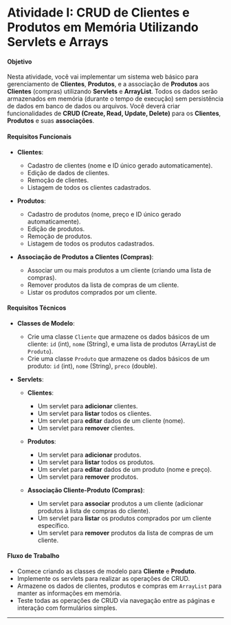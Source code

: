 # **Atividade I: CRUD de Clientes e Produtos em Memória Utilizando Servlets e Arrays**

#### **Objetivo**
Nesta atividade, você vai implementar um sistema web básico para gerenciamento de **Clientes**, **Produtos**, e a associação de **Produtos** aos **Clientes** (compras) utilizando **Servlets** e **ArrayList**. Todos os dados serão armazenados em memória (durante o tempo de execução) sem persistência de dados em banco de dados ou arquivos. Você deverá criar funcionalidades de **CRUD (Create, Read, Update, Delete)** para os **Clientes**, **Produtos** e suas **associações**.

#### **Requisitos Funcionais**
- **Clientes**:
  - Cadastro de clientes (nome e ID único gerado automaticamente).
  - Edição de dados de clientes.
  - Remoção de clientes.
  - Listagem de todos os clientes cadastrados.

- **Produtos**:
  - Cadastro de produtos (nome, preço e ID único gerado automaticamente).
  - Edição de produtos.
  - Remoção de produtos.
  - Listagem de todos os produtos cadastrados.

- **Associação de Produtos a Clientes (Compras)**:
  - Associar um ou mais produtos a um cliente (criando uma lista de compras).
  - Remover produtos da lista de compras de um cliente.
  - Listar os produtos comprados por um cliente.

#### **Requisitos Técnicos**
- **Classes de Modelo**:
  - Crie uma classe `Cliente` que armazene os dados básicos de um cliente: `id` (int), `nome` (String), e uma lista de produtos (ArrayList de `Produto`).
  - Crie uma classe `Produto` que armazene os dados básicos de um produto: `id` (int), `nome` (String), `preco` (double).

- **Servlets**:
  - **Clientes**:
    - Um servlet para **adicionar** clientes.
    - Um servlet para **listar** todos os clientes.
    - Um servlet para **editar** dados de um cliente (nome).
    - Um servlet para **remover** clientes.
  
  - **Produtos**:
    - Um servlet para **adicionar** produtos.
    - Um servlet para **listar** todos os produtos.
    - Um servlet para **editar** dados de um produto (nome e preço).
    - Um servlet para **remover** produtos.

  - **Associação Cliente-Produto (Compras)**:
    - Um servlet para **associar** produtos a um cliente (adicionar produtos à lista de compras do cliente).
    - Um servlet para **listar** os produtos comprados por um cliente específico.
    - Um servlet para **remover** produtos da lista de compras de um cliente.

#### **Fluxo de Trabalho**
- Comece criando as classes de modelo para **Cliente** e **Produto**.
- Implemente os servlets para realizar as operações de CRUD.
- Armazene os dados de clientes, produtos e compras em `ArrayList` para manter as informações em memória.
- Teste todas as operações de CRUD via navegação entre as páginas e interação com formulários simples.

---
